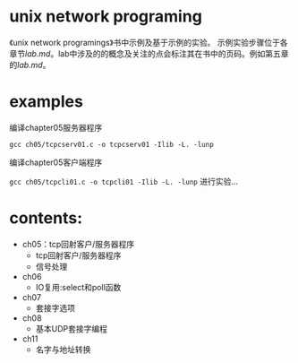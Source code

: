 # unix network programing
《unix network programings》书中示例及基于示例的实验。
示例实验步骤位于各章节*lab.md*。lab中涉及的的概念及关注的点会标注其在书中的页码。例如第五章的*lab.md*。
# examples
编译chapter05服务器程序

`
gcc ch05/tcpcserv01.c -o tcpcserv01 -Ilib -L. -lunp
`

编译chapter05客户端程序

`
gcc ch05/tcpcli01.c -o tcpcli01 -Ilib -L. -lunp
`
进行实验...
# contents:
- ch05：tcp回射客户/服务器程序
    - tcp回射客户/服务器程序
    - 信号处理
- ch06
    - IO复用:select和poll函数
- ch07
    - 套接字选项
- ch08
    - 基本UDP套接字编程
- ch11
    - 名字与地址转换

